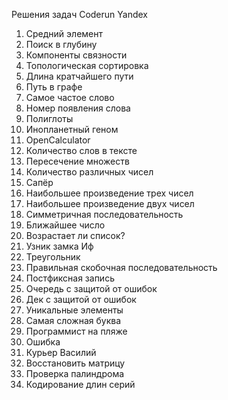 Решения задач Coderun Yandex
1. Средний элемент
7. Поиск в глубину
8. Компоненты связности
10. Топологическая сортировка
12. Длина кратчайшего пути
13. Путь в графе
50. Самое частое слово
51. Номер появления слова
54. Полиглоты
57. Инопланетный геном
58. OpenCalculator
59. Количество слов в тексте
61. Пересечение множеств
62. Количество различных чисел
64. Сапёр
65. Наибольшее произведение трех чисел
66. Наибольшее произведение двух чисел
67. Симметричная последовательность
70. Ближайшее число
72. Возрастает ли список?
74. Узник замка Иф
81. Треугольник
141. Правильная скобочная последовательность
142. Постфиксная запись
145. Очередь с защитой от ошибок
147. Дек с защитой от ошибок
155. Уникальные элементы
180. Самая сложная буква
187. Программист на пляже
204. Ошибка
273. Курьер Василий
302. Восстановить матрицу
304. Проверка палиндрома
310. Кодирование длин серий
